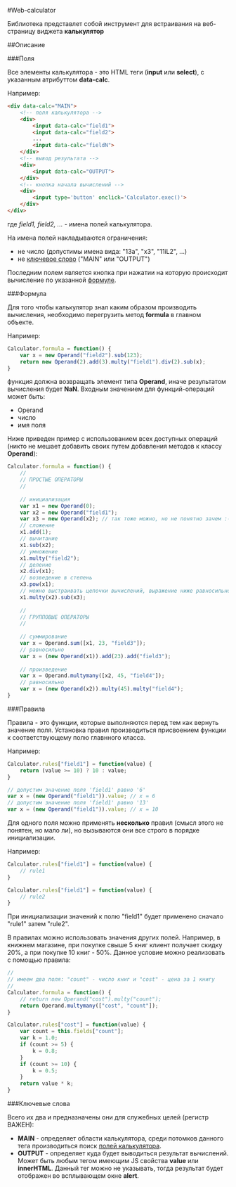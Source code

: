 #Web-calculator

Библиотека представлет собой инструмент для встраивания на веб-страницу виджета **калькулятор**

##Описание

###Поля

Все элементы калькулятора - это HTML теги (**input** или **select**), с указанным атрибуттом **data-calc**.

Например:
```html
<div data-calc="MAIN">
	<!-- поля калькулятора -->
	<div>
		<input data-calc="field1">
		<input data-calc="field2">
		...
		<input data-calc="fieldN">
	</div>
	<!-- вывод результата -->
	<div>
		<input data-calc="OUTPUT">
	</div>
	<!-- кнопка начала вычислений -->
	<div>
		<input type='button' onclick='Calculator.exec()'>
	</div>
</div>
```
где *field1, field2, ...* - имена полей калькулятора.

На имена полей накладываются ограничения:
- не число (допустимы имена вида: "13a", "x3", "11iL2", ...)
- не [ключевое слово](#Ключевые-слова) ("MAIN" или "OUTPUT")

Последним полем является кнопка при нажатии на которую происходит вычисление по указанной [формуле](#Формула).

###Формула

Для того чтобы калькулятор знал каким образом производить вычисления, необходимо перегрузить метод **formula** в главном объекте.

Например:
```javascript
Calculator.formula = function() {
	var x = new Operand("field2").sub(123);
	return new Operand(2).add(3).multy("field1").div(2).sub(x);
}
```
функция должна возвращать элемент типа **Operand**, иначе результатом вычисления будет **NaN**. Входным значением для функций-операций может быть:
- Operand
- число
- имя поля

Ниже приведен пример с использованием всех доступных операций (никто не мешает добавить своих путем добавления методов к классу **Operand**):
```javascript
Calculator.formula = function() {
	//
	// ПРОСТЫЕ ОПЕРАТОРЫ
	//
	
	// инициализация
	var x1 = new Operand(0);
	var x2 = new Operand("field1");
	var x3 = new Operand(x2); // так тоже можно, но не понятно зачем :-)
	// сложение
	x1.add(1);
	// вычитание
	x1.sub(x2);
	// умножение
	x1.multy("field2");
	// деление
	x2.div(x1);
	// возведение в степень
	x3.pow(x1);
	// можно выстраивать цепочки вычислений, выражение ниже равносильно: x1 = x1 * x2 - x3
	x1.multy(x2).sub(x3);
	
	//
	// ГРУППОВЫЕ ОПЕРАТОРЫ
	//
	
	// суммирование
	var x = Operand.sum([x1, 23, "field3"]);
	// равносильно
	var x = (new Operand(x1)).add(23).add("field3");
	
	// произведение
	var x = Operand.multymany([x2, 45, "field4"]);
	// равносильно
	var x = (new Operand(x2)).multy(45).multy("field4");
}
```

###Правила

Правила - это функции, которые выполняются перед тем как вернуть значение поля. Установка правил производиться присвоением функции к соответствующему полю главнного класса.

Например:
```javascript
Calculator.rules["field1"] = function(value) {
	return (value >= 10) ? 10 : value;
}

// допустим значение поля 'field1' равно '6'
var x = (new Operand("field1")).value; // x = 6
// допустим значение поля 'field1' равно '13'
var x = (new Operand("field1")).value; // x = 10
```

Для одного поля можно применять **несколько** правил (смысл этого не понятен, но мало ли), но вызываются они все строго в порядке инициализации.

Например:
```javascript
Calculator.rules["field1"] = function(value) {
	// rule1
}

Calculator.rules["field1"] = function(value) {
	// rule2
}
```
При инициализации значений к полю "field1" будет применено сначало "rule1" затем "rule2".

В правилах можно использовать значения других полей. Например, в книжнем магазине, при покупке свыше 5 книг клиент получает скидку 20%, а при покупке 10 книг - 50%. Данное условие можно реализовать с помощью правила:

```javascript
//
// имеем два поля: "count" - число книг и "cost" - цена за 1 книгу
//
Calculator.formula = function() {
	// return new Operand("cost").multy("count");
	return Operand.multymany(["cost", "count"]);
}

Calculator.rules["cost"] = function(value) {
	var count = this.fields["count"];
	var k = 1.0;
	if (count >= 5) {
		k = 0.8;
	}
	if (count >= 10) {
		k = 0.5;
	}
	return value * k;
}
```

###Ключевые слова

Всего их два и предназначены они для служебных целей (регистр ВАЖЕН):
- **MAIN** - определяет области калькулятора, среди потомков данного тега производиться поиск [полей калькулятора](#Поля).
- **OUTPUT** - определяет куда будет выводиться результат вычислений. Может быть любым тегом имеющим JS свойства **value** или **innerHTML**. Данный тег можно не указывать, тогда результат будет отображен во всплывающем окне **alert**.
